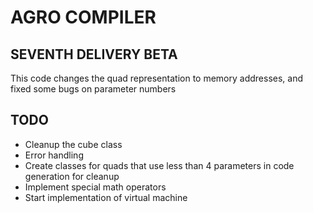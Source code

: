 # AGRO COMPILER

## SEVENTH DELIVERY BETA

This code changes the quad representation to memory addresses, and fixed some bugs on parameter numbers



## TODO
* Cleanup the cube class
* Error handling 
* Create classes for quads that use less than 4 parameters in code generation for cleanup
* Implement special math operators
* Start implementation of virtual machine
